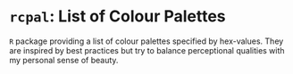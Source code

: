 `rcpal`: List of Colour Palettes
================================

`R` package providing a list of colour palettes specified by hex-values. They are inspired by best practices but try to balance perceptional qualities with my personal sense of beauty.
